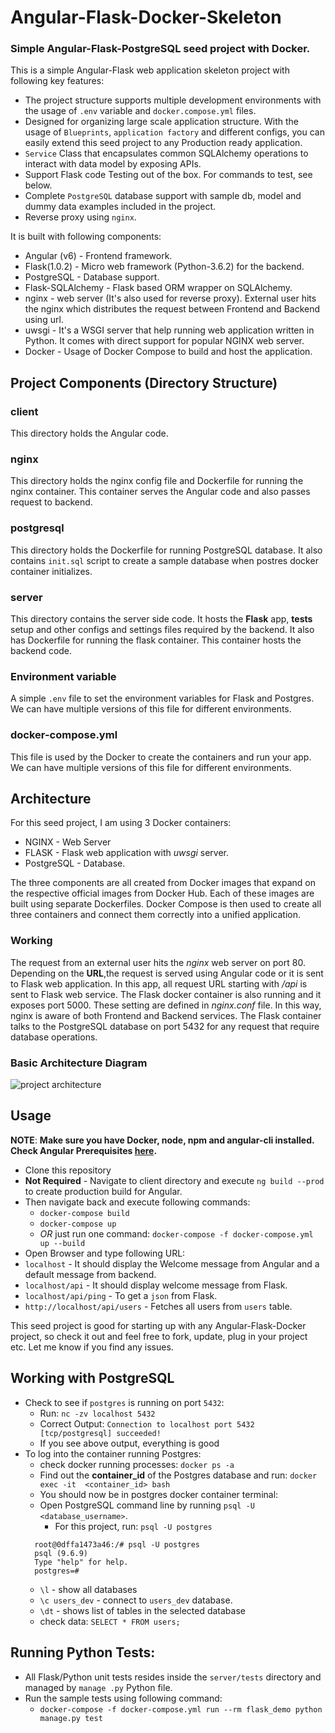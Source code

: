 # Angular-Flask-Docker-Skeleton
### Simple Angular-Flask-PostgreSQL seed project with Docker.

This is a simple Angular-Flask web application skeleton project with following key 
features:
* The project structure supports multiple development environments with the usage of `.env` 
variable and `docker.compose.yml` files. 
* Designed for organizing large scale application structure. With the usage of `Blueprints`, 
`application factory` and different configs, you can easily extend this seed project to any 
Production ready application.
* `Service` Class that encapsulates common SQLAlchemy operations to interact with data model by 
exposing APIs.
* Support Flask code Testing out of the box. For commands to test, see below.
* Complete `PostgreSQL` database support with sample db, model and dummy data examples included in 
the project.
* Reverse proxy using `nginx`. 

It is built with following components:
* Angular (v6) - Frontend framework.
* Flask(1.0.2) - Micro web framework (Python-3.6.2) for the backend.
* PostgreSQL - Database support. 
* Flask-SQLAlchemy - Flask based ORM wrapper on SQLAlchemy.
* nginx - web server (It's also used for reverse proxy). External user hits the nginx which distributes the request between Frontend and Backend using url.
* uwsgi - It's a WSGI server that help running web application written in Python. It comes with direct support for popular NGINX web server.
* Docker - Usage of Docker Compose to build and host the application.

## Project Components (Directory Structure)

### client
This directory holds the Angular code.

### nginx
This directory holds the nginx config file and Dockerfile for running the nginx container. This container serves the Angular code and also passes request to backend.

### postgresql
This directory holds the Dockerfile for running PostgreSQL database. It also contains `init.sql` 
script to create a sample database when postres docker container initializes.

### server
This directory contains the server side code. It hosts the **Flask** app, **tests** setup and 
other configs and settings files required by the backend. It also has Dockerfile for running the 
flask container. This container hosts the backend code.

### Environment variable
A simple `.env` file to set the environment variables for Flask and Postgres. We can have multiple 
versions of this file for different environments.

### docker-compose.yml
This file is used by the Docker to create the containers and run your app. We can have multiple 
versions of this file for different environments.

## Architecture
For this seed project, I am using 3 Docker containers:
* NGINX - Web Server
* FLASK - Flask web application with *uwsgi* server.
* PostgreSQL - Database.

The three components are all created from Docker images that expand on the respective official 
images from Docker Hub. Each of these images are built using separate Dockerfiles. Docker Compose
 is then used to create all three containers and connect them correctly into a unified application.
 
### Working
The request from an external user hits the *nginx* web server on port 80. Depending on the 
__URL__,the request is served using Angular code or it is sent to Flask web application. In this 
app, all request URL starting with */api* is sent to Flask web service. The Flask docker 
container is also running and it exposes port 5000. These setting are defined in *nginx.conf* 
file. In this way, nginx is aware of both Frontend and Backend services. The Flask container 
talks to the PostgreSQL database on port 5432 for any request that require database operations. 

### Basic Architecture Diagram
![project architecture](https://github.com/Muserk-team/Angular-Flask-Postgres-Skeleton/blob/master/project_architecture.png)

## Usage
__NOTE__: **Make sure you have Docker, node, npm and angular-cli installed. Check Angular 
Prerequisites [here](https://github.com/angular/angular-cli#prerequisites).**
* Clone this repository
* **Not Required** - Navigate to client directory and execute `ng build --prod` to create production build for Angular.
* Then navigate back and execute following commands:
  * `docker-compose build`
  * `docker-compose up`
  * *OR* just run one command: `docker-compose -f docker-compose.yml up --build`
 * Open Browser and type following URL:
  * `localhost` - It should display the Welcome message from Angular and a default message from 
  backend. 
  * `localhost/api` - It should display welcome message from Flask.
  * `localhost/api/ping` - To get a `json` from Flask.
  * `http://localhost/api/users` - Fetches all users from `users` table.

This seed project is good for starting up with any Angular-Flask-Docker project, so check it out and feel free to fork, update, plug in your project etc. Let me know if you find any issues.

## Working with PostgreSQL

* Check to see if `postgres` is running on port `5432`:
    * Run: `nc -zv localhost 5432`
    * Correct Output: `Connection to localhost port 5432 [tcp/postgresql] succeeded!`
    * If you see above output, everything is good
* To log into the container running Postgres:
    * check docker running processes: `docker ps -a`
    * Find out the **container_id** of the Postgres database and run: `docker exec -it 
    <container_id> bash`
    * You should now be in postgres docker container terminal:
    * Open PostgreSQL command line by running `psql -U <database_username>`. 
        * For this project, run: `psql -U postgres`
    ```
      root@0dffa1473a46:/# psql -U postgres
      psql (9.6.9)
      Type "help" for help.
      postgres=# 
   ```
    * `\l` - show all databases
    *  `\c users_dev` - connect to `users_dev` database.
    * `\dt` - shows list of tables in the selected database
    * check data: `SELECT * FROM users;`

## Running Python Tests:
* All Flask/Python unit tests resides inside the `server/tests` directory and managed by `manage
.py` Python file.
* Run the sample tests using following command:
    * `docker-compose -f docker-compose.yml run --rm flask_demo python manage.py test`

